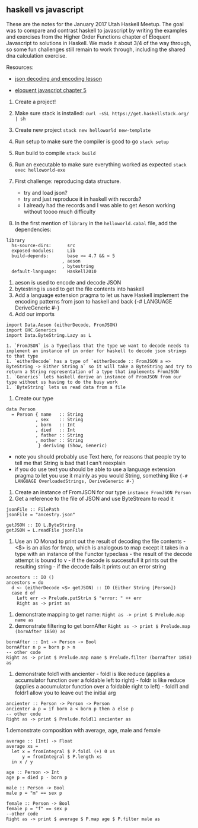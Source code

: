 ## haskell vs javascript

These are the notes for the January 2017 Utah Haskell Meetup. The goal was to compare and contrast haskell to javascript by writing the examples and exercises from the Higher Order Functions chapter of Eloquent Javascript to solutions in Haskell. We made it about 3/4 of the way through, so some fun challenges still remain to work through, including the shared dna calculation exercise.

Resources:

- [json decoding and encoding lesson](https://www.schoolofhaskell.com/school/starting-with-haskell/libraries-and-frameworks/text-manipulation/json)

- [eloquent javascript chapter 5](http://eloquentjavascript.net/05_higher_order.html)


1. Create a project!
  1. Make sure stack is installed: `curl -sSL https://get.haskellstack.org/ | sh`
  1. Create new project `stack new helloworld new-template`
  1. Run setup to make sure the compiler is good to go `stack setup`
  1. Run build to compile `stack build`
  1. Run an executable to make sure everything worked as expected `stack exec helloworld-exe`

1. First challenge: reproducing data structure.
   - try and load json?
   - try and just reproduce it in haskell with records?
   - I already had the records and I was able to get Aeson working without toooo much difficulty

  1. In the first mention of `library` in the `helloworld.cabal` file, add the dependencies:
```
library
  hs-source-dirs:      src
  exposed-modules:     Lib
  build-depends:       base >= 4.7 && < 5
                     , aeson
                     , bytestring
  default-language:    Haskell2010
```
  1. aeson is used to encode and decode JSON
  1. bytestring is used to get the file contents into haskell
  1. Add a language extension pragma to let us have Haskell implement the encoding patterns from json to haskell and back {-# LANGUAGE DeriveGeneric #-}
  1. Add our imports
```
import Data.Aeson (eitherDecode, FromJSON)
import GHC.Generics
import Data.ByteString.Lazy as L
```
    1. `FromJSON` is a Typeclass that the type we want to decode needs to implement an instance of in order for haskell to decode json strings to that type
    1. `eitherDecode` has a type of `eitherDecode :: FromJSON a => ByteString -> Either String a` so it will take a ByteString and try to return a String representation of a type that implements FromJSON
    1. `Generics` lets haskell derive an instance of FromJSON from our type without us having to do the busy work
    1. `ByteString` lets us read data from a file

  1. Create our type
```
data Person
  = Person { name   :: String
           , sex    :: String
           , born   :: Int
           , died   :: Int
           , father :: String
           , mother :: String
            } deriving (Show, Generic)

```
 - note you should probably use Text here, for reasons that people try to tell me that String is bad that I can't reexplain
 - if you do use text you should be able to use a language extension pragma to let you use it mainly as you would String, something like `{-# LANGUAGE OverloadedStrings, DeriveGeneric #-}`

  1. Create an instance of FromJSON for our type `instance FromJSON Person`
  1. Get a reference to the file of JSON and use ByteStream to read it
```
jsonFile :: FilePath
jsonFile = "ancestry.json"

getJSON :: IO L.ByteString
getJSON = L.readFile jsonFile
```
  1. Use an IO Monad to print out the result of decoding the file contents
    - <$> is an alias for fmap, which is analogous to map except it takes in a type with an instance of the Functor typeclass
    - the result of the decode attempt is bound to v
    - if the decode is successfull it prints out the resulting string
    - if the decode fails it prints out an error string
```
ancestors :: IO ()
ancestors = do
  d <- (eitherDecode <$> getJSON) :: IO (Either String [Person])
  case d of
    Left err -> Prelude.putStrLn $ "error: " ++ err
    Right as -> print as

```
  1. demonstrate mapping to get name: `Right as -> print $ Prelude.map name as`
  1. demonstrate filtering to get bornAfter `Right as -> print $ Prelude.map (bornAfter 1850) as`

```
bornAfter :: Int -> Person -> Bool
bornAfter n p = born p > n
-- other code
Right as -> print $ Prelude.map name $ Prelude.filter (bornAfter 1850) as
```

  1. demonstrate fold1 with ancienter
    - foldl is like reduce (applies a accumulator function over a foldable left to right)
    - foldr is like reduce (applies a accumulator function over a foldable right to left)
    - foldl1 and foldr1 allow you to leave out the initial arg
```
ancienter :: Person -> Person -> Person
ancienter a p = if born a < born p then a else p
-- other code
Right as -> print $ Prelude.foldl1 ancienter as
```
  1.demonstrate composition with average, age, male and female
```
average :: [Int] -> Float
average xs =
  let x = fromIntegral $ P.foldl (+) 0 xs
      y = fromIntegral $ P.length xs
  in x / y

age :: Person -> Int
age p = died p - born p

male :: Person -> Bool
male p = "m" == sex p

female :: Person -> Bool
female p = "f" == sex p
--other code
Right as -> print $ average $ P.map age $ P.filter male as

```

